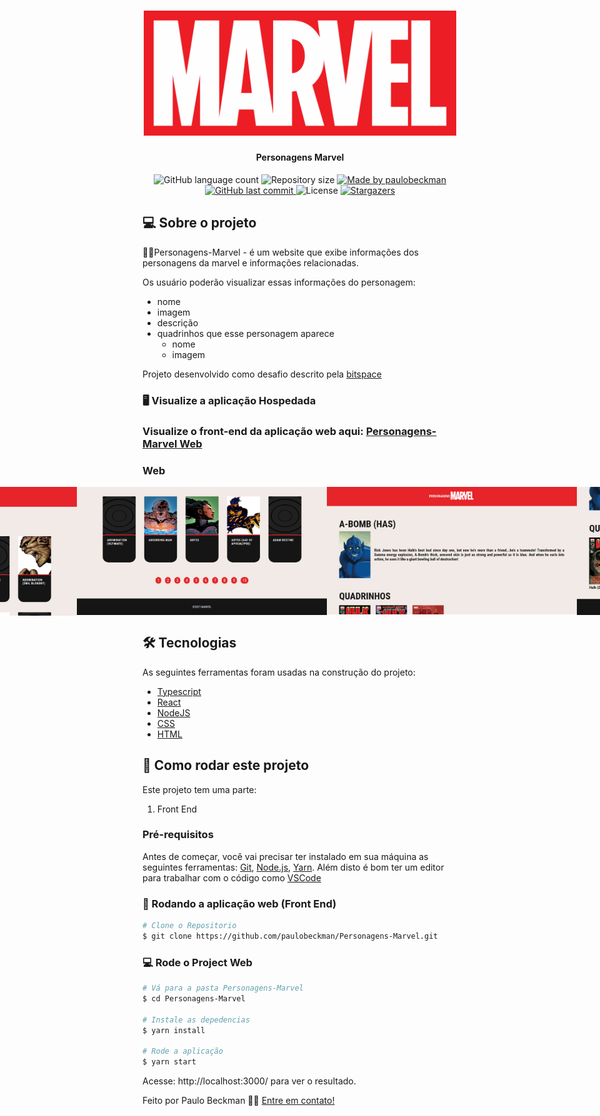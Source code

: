 <h1 align="center">
    <img alt="Personagens Marvel" title="Marvel" src="./src/assets/images/logo-marvel.png" width="500px"/>
</h1>

<h4 align="center"> 
	Personagens Marvel
</h4>
  
<p align="center">
  <img alt="GitHub language count" src="https://img.shields.io/github/languages/count/paulobeckman/Personagens-Marvel?color=%2304D361">
  
  <img alt="Repository size" src="https://img.shields.io/github/repo-size/paulobeckman/Personagens-Marvel">
  
  <a href="https://www.linkedin.com/in/paulobeckman/">
    <img alt="Made by paulobeckman" src="https://img.shields.io/badge/made%20by-paulobeckman-%2304D361">
  </a>
	
  
  <a href="https://github.com/paulobeckman/Personagens-Marvel/commits/master">
    <img alt="GitHub last commit" src="https://img.shields.io/github/last-commit/paulobeckman/Personagens-Marvel">
  </a>

  <img alt="License" src="https://img.shields.io/badge/license-MIT-brightgreen">
   <a href="https://github.com/paulobeckman/Personagens-Marvel/stargazers">
    <img alt="Stargazers" src="https://img.shields.io/github/stars/paulobeckman/Personagens-Marvel?style=social">
  </a>
</p>


## 💻 Sobre o projeto

🧑‍🏫Personagens-Marvel - é um website que exibe informações dos personagens da marvel e informações relacionadas.

Os usuário poderão visualizar essas informações do personagem:
- nome
- imagem  
- descrição
- quadrinhos que esse personagem aparece
  - nome
  - imagem

 
Projeto desenvolvido como desafio descrito pela [bitspace](https://bitspace.solutions/) 



### 🖥 Visualize a aplicação Hospedada

### Visualize o front-end da aplicação web aqui: [Personagens-Marvel Web](parsonagensmarvel.netlify.app)



### Web


<p align="center" style="display: flex; align-items: flex-start; justify-content: center;">
	
  <img alt="Personagens Marvel" title="#Personagens Marvel" src="./github-assets/Personagens-Marvel.gif" width="800px">	
		
  <img alt="Personagens Marvel" title="#Personagens Marvel" src="./github-assets/pagina1.png" width="400px">

  <img alt="Personagens Marvel" title="#Personagens Marvel" src="./github-assets/pagina2.png" width="400px">

  <img alt="Personagens Marvel" title="#Personagens Marvel" src="./github-assets/pagina3.png" width="400px">

  <img alt="Personagens Marvel" title="#Personagens Marvel" src="./github-assets/pagina4.png" width="400px">
</p>


## 🛠 Tecnologias

As seguintes ferramentas foram usadas na construção do projeto:

- [Typescript][ts]
- [React][react]
- [NodeJS][nodejs]
- [CSS][CSS]
- [HTML][HTML]



## 🚀 Como rodar este projeto

Este projeto tem uma parte:
1. Front End


### Pré-requisitos

Antes de começar, você vai precisar ter instalado em sua máquina as seguintes ferramentas:
[Git](https://git-scm.com), [Node.js][nodejs], [Yarn](https://yarnpkg.com/getting-started/install).
Além disto é bom ter um editor para trabalhar com o código como [VSCode][vscode]

### 🎲 Rodando a aplicação web (Front End)

```bash
# Clone o Repositorio
$ git clone https://github.com/paulobeckman/Personagens-Marvel.git
```


### 💻 Rode o Project Web

```bash
# Vá para a pasta Personagens-Marvel
$ cd Personagens-Marvel

# Instale as depedencias
$ yarn install

# Rode a aplicação
$ yarn start
```
Acesse: http://localhost:3000/ para ver o resultado.

Feito por Paulo Beckman 👋🏽 [Entre em contato!](https://www.linkedin.com/in/paulobeckman/)

[nodejs]: https://nodejs.org/
[yarn]: https://yarnpkg.com/
[vscode]: https://code.visualstudio.com/
[CSS]: https://developer.mozilla.org/pt-BR/docs/Web/CSS
[ts]: https://www.typescriptlang.org/
[react]: https://reactjs.org/
[html]: https://developer.mozilla.org/pt-BR/docs/Web/HTML
